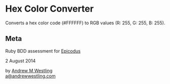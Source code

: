 # Hex Color Converter

Converts a hex color code (#FFFFFF) to RGB values (R: 255, G: 255, B: 255).

## Meta

Ruby BDD assessment for [Epicodus](http://epicodus.com)

2 August 2014

by [Andrew M Westling](http://andrewwestling.com)  
a@andrewwestling.com

